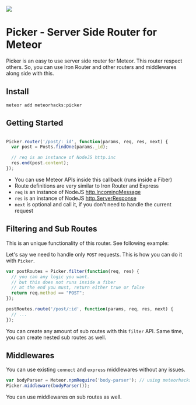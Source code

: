 [![](https://api.travis-ci.org/meteorhacks/picker.svg)](https://travis-ci.org/meteorhacks/picker)

# Picker - Server Side Router for Meteor

Picker is an easy to use server side router for Meteor. This router respect others. So, you can use Iron Router and other routers and middlewares along side with this.

## Install

~~~
meteor add meteorhacks:picker
~~~

## Getting Started

~~~js

Picker.router('/post/:_id', function(params, req, res, next) {
  var post = Posts.findOne(params._id);

  // req is an instance of NodeJS http.inc
  res.end(post.content);
});

~~~

 * You can use Meteor APIs inside this callback (runs inside a Fiber)
 * Route definitions are very similar to Iron Router and Express
 * `req` is an instance of NodeJS [http.IncomingMessage](http://nodejs.org/api/http.html#http_http_incomingmessage)
 * `res` is an instance of NodeJS [http.ServerResponse](http://nodejs.org/api/http.html#http_class_http_serverresponse)
 * `next` is optional and call it, if you don't need to handle the current request

## Filtering and Sub Routes

This is an unique functionality of this router. See following example:

Let's say we need to handle only `POST` requests. This is how you can do it with `Picker`.

~~~js
var postRoutes = Picker.filter(function(req, res) {
  // you can any logic you want.
  // but this does not runs inside a fiber
  // at the end you must, return either true or false
  return req.method == "POST";
});

postRoutes.route('/post/:id', function(params, req, res, next) {
  // ...
});
~~~

You can create any amount of sub routes with this `filter` API. Same time, you can create nested sub routes as well.

## Middlewares

You can use existing `connect` and `express` middlewares without any issues.

~~~js
var bodyParser = Meteor.npmRequire('body-parser'); // using meteorhacks:npm package
Picker.middleware(bodyParser());
~~~

You can use middlewares on sub routes as well.